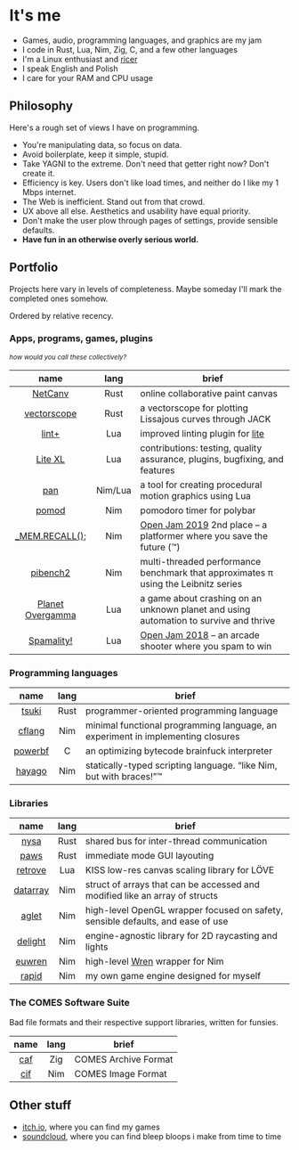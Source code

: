 # It's me

- Games, audio, programming languages, and graphics are my jam
- I code in Rust, Lua, Nim, Zig, C, and a few other languages
- I'm a Linux enthusiast and [ricer](https://github.com/liquidev/rice-archive)
- I speak English and Polish
- I care for your RAM and CPU usage

## Philosophy

Here's a rough set of views I have on programming.

- You're manipulating data, so focus on data.
- Avoid boilerplate, keep it simple, stupid.
- Take YAGNI to the extreme. Don't need that getter right now? Don't create it.
- Efficiency is key. Users don't like load times, and neither do I like my 1 Mbps internet.
- The Web is inefficient. Stand out from that crowd.
- UX above all else. Aesthetics and usability have equal priority.
- Don't make the user plow through pages of settings, provide sensible defaults.
- **Have fun in an otherwise overly serious world.**

## Portfolio

Projects here vary in levels of completeness. Maybe someday I'll mark the completed ones somehow.

Ordered by relative recency.

### Apps, programs, games, plugins

<sup><i>how would you call these collectively?</i></sup>

| name | lang | brief |
| :-: | :-: | --- |
| [NetCanv](https://github.com/liquidev/netcanv) | Rust | online collaborative paint canvas |
| [vectorscope](https://github.com/liquidev/vectorscope) | Rust | a vectorscope for plotting Lissajous curves through JACK |
| [lint+](https://github.com/liquidev/lintplus) | Lua | improved linting plugin for [lite](https://github.com/rxi/lite) |
| [Lite XL](https://github.com/franko/lite-xl) | Lua | contributions: testing, quality assurance, plugins, bugfixing, and features |
| [pan](https://github.com/liquidev/pan) | Nim/Lua | a tool for creating procedural motion graphics using Lua |
| [pomod](https://github.com/liquidev/pomod) | Nim | pomodoro timer for polybar |
| [\_MEM.RECALL();](https://github.com/liquidev/memrecall) | Nim | [Open Jam 2019](https://itch.io/jam/open-jam-2019) 2nd place – a platformer where you save the future (™) |
| [pibench2](https://github.com/liquidev/pibench2) | Nim | multi-threaded performance benchmark that approximates π using the Leibnitz series |
| [Planet Overgamma](https://github.com/liquidev/planet-overgamma) | Lua | a game about crashing on an unknown planet and using automation to survive and thrive |
| [Spamality!](https://github.com/liquidev/spamality) | Lua | [Open Jam 2018](https://itch.io/jam/open-jam-2018) – an arcade shooter where you spam to win |

### Programming languages

| name | lang | brief |
| :-: | :-: | --- |
| [tsuki](https://github.com/liquidev/tsuki) | Rust | programmer-oriented programming language |
| [cflang](https://github.com/liquidev/cflang) | Nim | minimal functional programming language, an experiment in implementing closures |
| [powerbf](https://github.com/liquidev/powerbf) | C | an optimizing bytecode brainfuck interpreter |
| [hayago](https://github.com/liquidev/hayago) | Nim | statically-typed scripting language. “like Nim, but with braces!”™ |

### Libraries

| name | lang | brief |
| :-: | :-: | --- |
| [nysa](https://github.com/liquidev/nysa) | Rust | shared bus for inter-thread communication |
| [paws](https://github.com/liquidev/paws) | Rust | immediate mode GUI layouting |
| [retrove](https://github.com/liquidev/retrove) | Lua | KISS low-res canvas scaling library for LÖVE |
| [datarray](https://github.com/liquidev/datarray) | Nim | struct of arrays that can be accessed and modified like an array of structs |
| [aglet](https://github.com/liquidev/aglet) | Nim | high-level OpenGL wrapper focused on safety, sensible defaults, and ease of use |
| [delight](https://github.com/liquidev/delight) | Nim | engine-agnostic library for 2D raycasting and lights |
| [euwren](https://github.com/liquidev/euwren) | Nim | high-level [Wren](https://wren.io) wrapper for Nim |
| [rapid](https://github.com/liquidev/rapid) | Nim | my own game engine designed for myself |

### The COMES Software Suite

Bad file formats and their respective support libraries, written for funsies.

| name | lang | brief |
| :-: | :-: | --- |
| [caf](https://github.com/liquidev/caf) | Zig | COMES Archive Format |
| [cif](https://github.com/liquidev/cif) | Nim | COMES Image Format |

## Other stuff

- [itch.io](https://lqdev.itch.io/), where you can find my games
- [soundcloud](https://soundcloud.com/daknus), where you can find bleep bloops i make from time to time

<!-- oh hello there lurker! glad to see you.
     i didn't put any easter eggs here yet, check back later. -->
